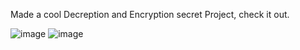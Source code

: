Made a cool Decreption and Encryption secret Project, check it out.

![image](https://github.com/binny3213/Secret-encode-decode/assets/90454079/81228c64-b4fe-4ac5-aa1a-c616358749f6)
![image](https://github.com/binny3213/Secret-encode-decode/assets/90454079/65d51e39-ff2f-42b0-9de8-6e8dc18a493e)

